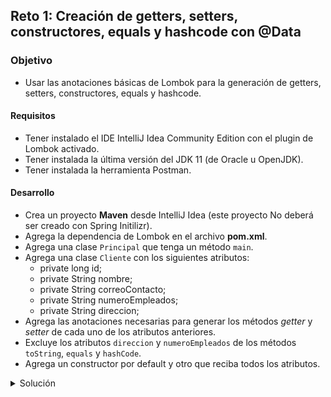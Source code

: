 ## Reto 1: Creación de getters, setters, constructores, equals y hashcode con @Data

### Objetivo
- Usar las anotaciones básicas de Lombok para la generación de getters, setters, constructores, equals y hashcode.

#### Requisitos
- Tener instalado el IDE IntelliJ Idea Community Edition con el plugin de Lombok activado.
- Tener instalada la última versión del JDK 11 (de Oracle u OpenJDK).
- Tener instalada la herramienta Postman.


#### Desarrollo
- Crea un proyecto **Maven** desde IntelliJ Idea (este proyecto No deberá ser creado con Spring Initilizr).
- Agrega la dependencia de Lombok en el archivo **pom.xml**.
- Agrega una clase `Principal` que tenga un método `main`.
- Agrega una clase `Cliente` con los siguientes atributos:
    - private long id;
    - private String nombre;
    - private String correoContacto;
    - private String numeroEmpleados;
    - private String direccion;
- Agrega las anotaciones necesarias para generar los métodos *getter* y *setter* de cada uno de los atributos anteriores.
- Excluye los atributos `direccion` y `numeroEmpleados` de los métodos `toString`, `equals` y `hashCode`.
- Agrega un constructor por default y otro que reciba todos los atributos.


<details>
	<summary>Solución</summary>
1. Crea un proyecto **Maven** desde el IDE IntelliJ Idea.

2. Agrega al proyecto, en el archivo **pom.xml** la dependencia de Lombok 

```xml
    <dependencies>
        <dependency>
            <groupId>org.projectlombok</groupId>
            <artifactId>lombok</artifactId>
            <version>1.18.16</version>
            <scope>provided</scope>
        </dependency>
    </dependencies>
```
3. Crea un nuevo paquete llamado `org.bedu.java.backend.sesion5.ejemplo1` y adentro crea una clase llamada `Principal` que tenga un método `main` de la siguiente forma:
```java
public class Principal {
    public static void main(String[] args) {
        
    }
}
```

4. Crea un subpaquete llamado `model` y adentro de este una clase llamada `Venta`; la estructura de la aplicacion hasta ahora debe verse así:

![imagen](img/img_01.png)

5. En la clase `Visita` coloca los siguientes atributos, en donde dos de los atributos estan marcados como `final`:
```java
    private long id;
    private final LocalDateTime fechaProgramada;
    private String direccion;
    private String proposito;
    private final String vendedor;
```

6. Decora la clase `Visita` con la anotación `@Data`, la cual le dice a **Lombok** que debe generar una serie de métodos, entre los que se encuentran:
- *getter*s de todos los atributos
- *setter*s de todos los atributos que no sean `final`
- `equals`, `hashcode` y `toString`
- Constructor con todos los atributos final

```java
@Data
public class Visita {
    private long id;
    private final LocalDateTime fechaProgramada;
    private String direccion;
    private String proposito;
    private final String vendedor;
}
```

7. Decora la clase con la anotación `@Builder`, la cual indica a Lombok que debe implementar el patrón **builder** en esta clase, así que automáticamente agregará todos los elementos necesarios, incluyendo un método `build`, que será el que usaremos para obtener una instancia del objeto `VistaBuilder`, el cual también generado automáticamente por Lombok.

```java
@Data
@Builder
public class Visita {
    private long id;
    private final LocalDateTime fechaProgramada;
    private String direccion;
    private String proposito;
    private final String vendedor;
}
```

8. Revisa el panel de estructura de la clase en IntelliJ en donde se muestran los metodos generádos por IntelliJ:

![imagen](img/img_03.png)

9. En el método `main` crea una nueva inastancia de `Vista`, usando su builder, e imprime sus valores en la consola:
```java
    public static void main(String[] args) {
        Visita visita = Visita.builder().proposito("Presentar los nuevos productos")
                .direccion("Oficina del cliente")
                .fechaProgramada(LocalDateTime.now().plusDays(3))
                .vendedor("Juan Manuel")
        .build();

        System.out.printf("Propósito: %s%n", visita.getProposito());
        System.out.printf("Vendedor: %s%n", visita.getVendedor());
        System.out.printf("Dirección: %s%n", visita.getDireccion());
    }
```

10. Ejecuta la aplicación, debes obtener un resultado como el siguiente:

![imagen](img/img_04.png)

</details>
